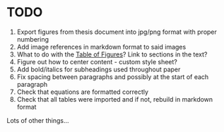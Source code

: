 # TODO

1. Export figures from thesis document into jpg/png format with proper numbering
2. Add image references in markdown format to said images
3. What to do with the [Table of Figures](Table-of-Figures.md)? Link to sections in the text?
4. Figure out how to center content - custom style sheet?
5. Add bold/italics for subheadings used throughout paper
6. Fix spacing between paragraphs and possibly at the start of each paragraph
7. Check that equations are formatted correctly
8. Check that all tables were imported and if not, rebuild in markdown format

Lots of other things...
